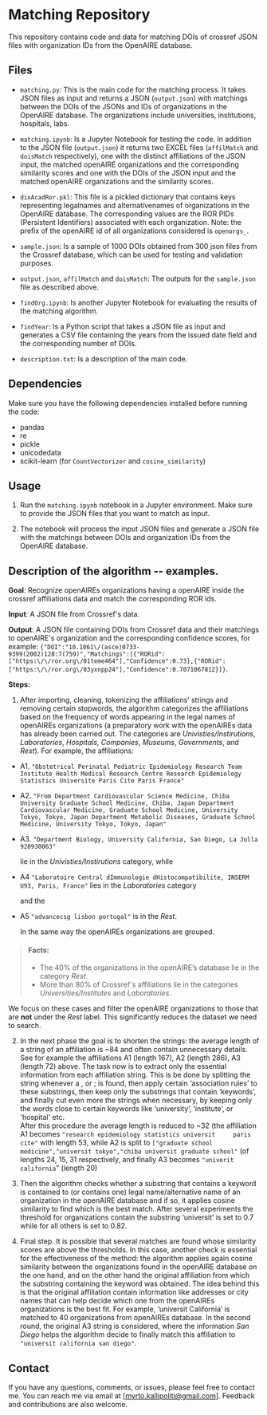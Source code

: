 # Matching Repository

This repository contains code and data for matching DOIs of crossref JSON files with organization IDs from the OpenAIRE database.

## Files

- `matching.py`: This is the main code for the matching process. It takes JSON files as input and returns a JSON (`output.json`) with matchings between the DOIs of the JSONs and IDs of organizations in the OpenAIRE database. 
The organizations include universities, institutions, hospitals, labs.

- `matching.ipynb`: Is a Jupyter Notebook for testing the code. In addition to the JSON file (`output.json`) it returns two EXCEL files (`affilMatch` and `doisMatch` respectively), one with the distinct affiliations of the JSON input, the matched openAIRE organizations and the corresponding similarity scores and one with the DOIs of the JSON input and the matched openAIRE organizations and the similarity scores.

- `dixAcadRor.pkl`: This file is a pickled dictionary that contains keys representing legalnames and alternativenames of organizations in the OpenAIRE database. 
The corresponding values are the ROR PIDs (Persistent Identifiers) associated with each organization.
Note: the prefix of the openAIRE id of all organizations considered is `openorgs_`.

- `sample.json`: Is a sample of 1000 DOIs obtained from 300 json files from the Crossref database, which can be used for testing and validation purposes.
  
- `output.json`, `affilMatch` and `doisMatch`: The outputs for the `sample.json` file as described above.

- `findOrg.ipynb`: Is another Jupyter Notebook for evaluating the results of the matching algorithm.

- `findYear`: Is a Python script that takes a JSON file as input and generates a CSV file containing the years from the issued date field and the corresponding number of DOIs.

- `description.txt`: Is a description of the main code.


## Dependencies

Make sure you have the following dependencies installed before running the code:

- pandas
- re
- pickle
- unicodedata
- scikit-learn (for `CountVectorizer` and `cosine_similarity`)

## Usage

1. Run the `matching.ipynb` notebook in a Jupyter environment. Make sure to provide the JSON files that you want to match as input.

2. The notebook will process the input JSON files and generate a JSON file with the matchings between DOIs and organization IDs from the OpenAIRE database.


## Description of the algorithm -- examples. 

__Goal__: Recognize openAIREs organizations having a openAIRE inside the crossref affiliations data and match the corresponding ROR ids.

__Input__: A JSON file from Crossref's data.


__Output__: A JSON file containing DOIs from Crossref data and their matchings to openAIRE's organization and the corresponding confidence scores, for example: `{"DOI":"10.1061\/(asce)0733-9399(2002)128:7(759)","Matchings":[{"RORid":["https:\/\/ror.org\/01teme464"],"Confidence":0.73},{"RORid":["https:\/\/ror.org\/03yxnpp24"],"Confidence":0.7071067812}]}`.


__Steps:__

1. After importing, cleaning, tokenizing the affiliations’ strings and removing certain stopwords, the algorithm categorizes the affiliations based on the frequency of words appearing in the legal names of openAIREs organizations (a preparatory work with the openAIREs data has already been carried out. The categories are _Univisties/Instirutions_, _Laboratories_, _Hospitals_, _Companies_, _Museums_, _Governments_, and _Rest_). For example, the affiliations:

* A1. `"Obstetrical Perinatal Pediatric Epidemiology Research Team Institute Health Medical Research Centre Research Epidemiology     Statistics Universite Paris Cite Paris France"`

* A2. `"From Department Cardiovascular Science Medicine, Chiba University Graduate School Medicine, Chiba, Japan Department Cardiovascular Medicine, Graduate School Medicine, University Tokyo, Tokyo, Japan Department Metabolic Diseases, Graduate School Medicine, University Tokyo, Tokyo, Japan"`

* A3. `"Department Biology, University California, San Diego, La Jolla 920930063"`

  lie in the _Univisties/Instirutions_ category, while

* A4 `"Laboratoire Central dImmunologie dHistocompatibilite, INSERM U93, Paris, France"` lies in the _Laboratories_ category

  and the 

* A5 `"advancecsg lisbon portugal"` is in the _Rest_. 

  In the same way the openAIREs organizations are grouped. 

> #### Facts:
> - The 40% of the organizations in the openAIRE’s database lie in the category _Rest_.
> - More than 80% of Crossref's affiliations lie in the categories _Universities/Institutes_ and _Laboratories_.

We focus on these cases and filter the openAIRE organizations to those that are __not__ under the _Rest_ label. This significantly reduces the dataset we need to search.

2. In the next phase the goal is to shorten the strings: the average length of a string of an affiliation is ~84  and often contain unnecessary details. See for example the affiliations A1 (length 167), A2 (length 286), A3 (length 72) above. 
The task now is to extract only the essential information from each affiliation string. 
This is be done by splitting the string whenever a , or ; is found, then apply certain ‘association rules’ to these substrings, then keep only the substrings that contain ‘keywords’, and finally cut even more the strings when necessary, by keeping only the words close to certain keywords like ‘university’, ‘institute’, or 'hospital' etc.  
After this procedure the average length is reduced to ~32 (the affiliation A1 becomes `"research epidemiology statistics universit     paris cite"` with length 53, 
  while A2 is split to `["graduate school medicine","universit tokyo","chiba universit graduate school"` (of lengths 24, 15, 31 respectively, and finally A3 becomes `"univerit california`" (length 20)

4. Then the algorithm checks whether a substring that contains a keyword is contained to (or contains one) legal name/alternative name of an organization in the openAIRE database and if so, it applies cosine similarity to find which is the best match. 
After several experiments the threshold for organizations contain the substring ‘universit’ is set to 0.7 while for all others is set to 0.82.

5. Final step. It is possible that several matches are found whose similarity scores are above the thresholds. 
In this case, another check is essential for the effectiveness of the method: the algorithm applies again cosine similarity between the organizations found in the openAIRE database on the one hand, and on the other hand the original affiliation from which the substring containing the keyword was obtained. The idea behind this is that the original affiliation contain information like addresses or city names that can help decide which one from the openAIREs organizations is the best fit. For example, ‘universit California’ is matched to 40 organizations from openAIREs database. In the second round, the original A3 string is considered, where the information _San Diego_ helps the algorithm decide to finally match this affiliation to `"universit california san diego"`.


## Contact

If you have any questions, comments, or issues, please feel free to contact me. You can reach me via email at [myrto.kallipoliti@gmail.com]. Feedback and contributions are also welcome.

